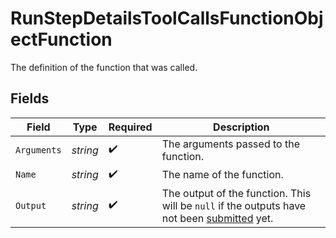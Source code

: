 # RunStepDetailsToolCallsFunctionObjectFunction

The definition of the function that was called.


## Fields

| Field                                                                                                                                     | Type                                                                                                                                      | Required                                                                                                                                  | Description                                                                                                                               |
| ----------------------------------------------------------------------------------------------------------------------------------------- | ----------------------------------------------------------------------------------------------------------------------------------------- | ----------------------------------------------------------------------------------------------------------------------------------------- | ----------------------------------------------------------------------------------------------------------------------------------------- |
| `Arguments`                                                                                                                               | *string*                                                                                                                                  | :heavy_check_mark:                                                                                                                        | The arguments passed to the function.                                                                                                     |
| `Name`                                                                                                                                    | *string*                                                                                                                                  | :heavy_check_mark:                                                                                                                        | The name of the function.                                                                                                                 |
| `Output`                                                                                                                                  | *string*                                                                                                                                  | :heavy_check_mark:                                                                                                                        | The output of the function. This will be `null` if the outputs have not been [submitted](/docs/api-reference/runs/submitToolOutputs) yet. |